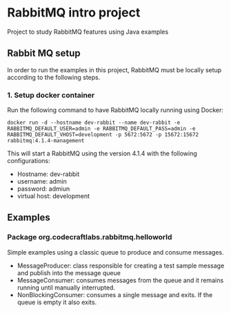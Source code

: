 # RabbitMQ intro project
Project to study RabbitMQ features using Java examples

## Rabbit MQ setup

In order to run the examples in this project, RabbitMQ must be locally setup according to the following steps.

### 1. Setup docker container

Run the following command to have RabbitMQ locally running using Docker:

```
docker run -d --hostname dev-rabbit --name dev-rabbit -e RABBITMQ_DEFAULT_USER=admin -e RABBITMQ_DEFAULT_PASS=admin -e RABBITMQ_DEFAULT_VHOST=development -p 5672:5672 -p 15672:15672 rabbitmq:4.1.4-management
```

This will start a RabbitMQ using the version 4.1.4 with the following configurations:
- Hostname: dev-rabbit
- username: admin
- password: admiun
- virtual host: development

## Examples 

### Package org.codecraftlabs.rabbitmq.helloworld
Simple examples using a classic queue to produce and consume messages.

- MessageProducer: class responsible for creating a test sample message and publish into the message queue
- MessageConsumer: consumes messages from the queue and it remains running until manually interrupted.
- NonBlockingConsumer: consumes a single message and exits. If the queue is empty it also exits.